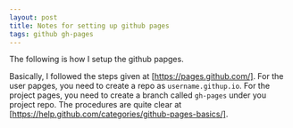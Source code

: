```yaml
---
layout: post
title: Notes for setting up github pages
tags: github gh-pages
---
```


The following is how I setup the github papges.

Basically, I followed the steps given at [https://pages.github.com/]. For the user papges, you need to create a repo as `username.githup.io`. For the project pages, you need to create a branch called `gh-pages` under you project repo. The procedures are quite clear at [https://help.github.com/categories/github-pages-basics/].

